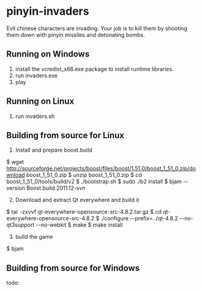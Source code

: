 pinyin-invaders
===============

Evil chinese characters are invading. Your job is to kill them by shooting
them down with pinyin missiles and detonating bombs.

Running on Windows
-----------------------

1. install the vcredist_x66.exe package to install runtime libraries.
2. run invaders.exe
3. play


Running on Linux
-----------------------

1. run invaders.sh




Building from source for Linux
-------------------------------

1. Install and prepare boost.build

  $ wget http://sourceforge.net/projects/boost/files/boost/1.51.0/boost_1_51_0.zip/download boost_1_51_0.zip
  $ unzip boost_1_51_0.zip
  $ cd boost_1_51_0/tools/build/v2
  $ ./bootstrap.sh
  $ sudo ./b2 install 
  $ bjam --version
  Boost.build.2011.12-svn

2. Download and extract Qt everywhere and build it 

  $ tar -zxvvf qt-everywhere-opensource-src-4.8.2.tar.gz
  $ cd qt-everywhere-opensource-src-4.8.2
  $ ./configure --prefix=../qt-4.8.2 --no-qt3support --no-webkit
  $ make
  $ make install

3. build the game

  $ bjam


Building from source for Windows
---------------------------------

todo: